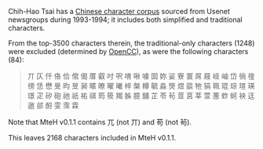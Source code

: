 Chih-Hao Tsai has a [Chinese character corpus](https://technology.chtsai.org/charfreq/) sourced from Usenet newsgroups during 1993-1994; it includes both simplified and traditional characters.

From the top-3500 characters therein, the traditional-only characters (1248) were excluded (determined by [OpenCC](https://github.com/BYVoid/OpenCC)), as were the following characters (84):

> 丌 仄 仟 佫 佮 倌 偈 厝 叡 吋 呎 唷 啾 噱 囡 妳 娑 寮 寰 屌 屐 岐 岫 岱 徜 徨 徬 恁 懋 旻 昀 昱 昶 暱 暸 曜 曦 梓 槃 樽 毓 淼 煚 煜 燄 牠 狷 珮 琨 琮 瑄 瑛 璟 疋 矽 砲 祂 祇 祐 祺 筠 筱 羯 胏 臆 舖 芷 苓 茍 荳 莒 莘 萱 蕙 蚱 蚵 袂 迋 遨 郤 酹 雯 霈 霖

Note that MteH v0.1.1 contains 兀 (not 丌) and 苟 (not 茍).

This leaves 2168 characters included in MteH v0.1.1.
